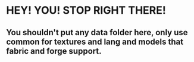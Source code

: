 # HEY! YOU! STOP RIGHT THERE!
## You shouldn't put any data folder here, only use common for textures and lang and models that fabric and forge support.